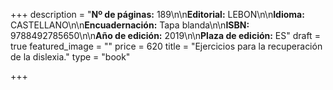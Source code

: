 +++
description = "**Nº de páginas:** 189\n\n**Editorial:** LEBON\n\n**Idioma:** CASTELLANO\n\n**Encuadernación:** Tapa blanda\n\n**ISBN:** 9788492785650\n\n**Año de edición:** 2019\n\n**Plaza de edición:** ES"
draft = true
featured_image = ""
price = 620
title = "Ejercicios para la recuperación de la dislexia."
type = "book"

+++
